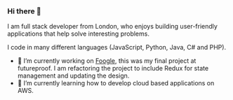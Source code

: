 ### Hi there 👋

I am full stack developer from London, who enjoys building user-friendly applications that help solve interesting problems.

I code in many different languages (JavaScript, Python, Java, C# and PHP).

- 🔭 I’m currently working on [Foogle](https://github.com/lawcia/Foogle), this was my final project at futureproof. I am refactoring the project to include Redux for state management and updating the design.
- 🌱 I’m currently learning how to develop cloud based applications on AWS. 
